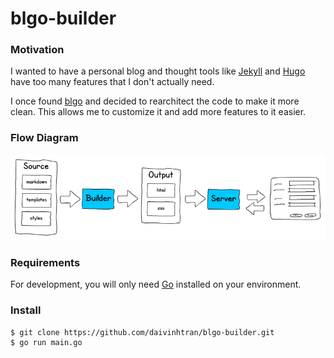 # blgo-builder

### Motivation

I wanted to have a personal blog and thought tools like [Jekyll](https://jekyllrb.com/) and [Hugo](https://gohugo.io/) have too many features that I don't actually need.

I once found [blgo](https://github.com/siadat/blgo) and decided to rearchitect the code to make it more clean. This allows me to customize it and add more features to it easier.

### Flow Diagram

![flow diagram](https://github.com/daivinhtran/blgo-builder/blob/master/flow.png)


### Requirements
For development, you will only need [Go](https://golang.org/dl/) installed on your environment.


### Install

```
$ git clone https://github.com/daivinhtran/blgo-builder.git
$ go run main.go
```


